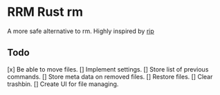 # RRM Rust rm

A more safe alternative to rm. Highly inspired by [rip](https://github.com/nivekuil/rip)


## Todo

[x] Be able to move files.
[] Implement settings.
[] Store list of previous commands.
[] Store meta data on removed files.
[] Restore files.
[] Clear trashbin.
[] Create UI for file managing.

